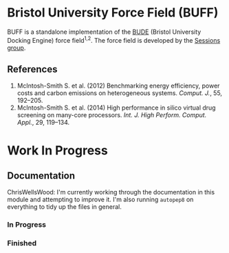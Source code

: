 # Bristol University Force Field (BUFF)

BUFF is a standalone implementation of the
[BUDE](http://www.bristol.ac.uk/biochemistry/research/bude/) (Bristol University
 Docking Engine) force field<sup>1,2</sup>. The force field is developed by the [Sessions
group](http://www.bris.ac.uk/biochemistry/people/richard-b-sessions/index.html).

## References

1. McIntosh-Smith S. et al. (2012) Benchmarking energy efficiency, power costs
   and carbon emissions on heterogeneous systems. *Comput. J.*, 55, 192–205.
2. McIntosh-Smith S. et al. (2014) High performance in silico virtual drug
   screening on many-core processors. *Int. J. High Perform. Comput. Appl.*, 29,
   119–134.

# Work In Progress

## Documentation

ChrisWellsWood: I'm currently working through the documentation in this module
and attempting to improve it. I'm also running `autopep8` on everything to tidy
up the files in general.

### In Progress

### Finished

